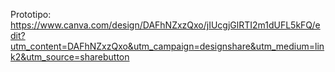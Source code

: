Prototipo: https://www.canva.com/design/DAFhNZxzQxo/jIUcgjGlRTI2m1dUFL5kFQ/edit?utm_content=DAFhNZxzQxo&utm_campaign=designshare&utm_medium=link2&utm_source=sharebutton
